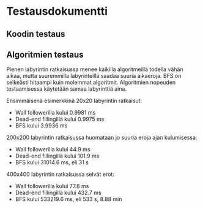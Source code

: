 # Testausdokumentti

## Koodin testaus

## Algoritmien testaus

Pienen labyrintin ratkaisussa menee kaikilla algoritmeillä todella vähän aikaa, mutta suuremmilla labyrinteillä saadaa suuria aikaeroja. BFS on selkeästi hitaampi kuin molemmat algoritmit. Algoritmien nopeuden testaamisessa käytetään samaa labyrinttiä aina.

Ensimmäisenä esimerkkinä 20x20 labyrintin ratkaisut:
- Wall followerilla kului 0.9981 ms
- Dead-end fillingillä kului 0.9975 ms
- BFS kului 3.9936 ms

200x200 labyrintin ratkaisussa huomataan jo suuria eroja ajan kulumisessa:
- Wall followerilla kului 44.9 ms
- Dead-end fillingillä kului 101.9 ms
- BFS kului 31014.6 ms, eli 31 s

400x400 labyrintin ratkaisussa selvät erot:
- Wall followerilla kului 77.8 ms
- Dead-end fillingillä kului 432.7 ms
- BFS kului 533219.6 ms, eli 533 s, 8.88 min

